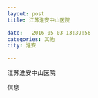 ```yaml
--- 
layout: post 
title: 江苏淮安中山医院

date:   2016-05-03 13:39:56 
categories: 其他  
city: 淮安
  
--- 
```

   
江苏淮安中山医院

信息

